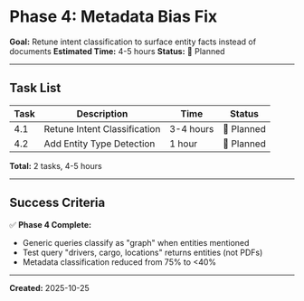 # Phase 4: Metadata Bias Fix

**Goal:** Retune intent classification to surface entity facts instead of documents
**Estimated Time:** 4-5 hours
**Status:** 📝 Planned

---

## Task List

| Task | Description | Time | Status |
|------|-------------|------|--------|
| 4.1 | Retune Intent Classification | 3-4 hours | 📝 Planned |
| 4.2 | Add Entity Type Detection | 1 hour | 📝 Planned |

**Total:** 2 tasks, 4-5 hours

---

## Success Criteria

✅ **Phase 4 Complete:**
- Generic queries classify as "graph" when entities mentioned
- Test query "drivers, cargo, locations" returns entities (not PDFs)
- Metadata classification reduced from 75% to <40%

---

**Created:** 2025-10-25
